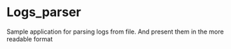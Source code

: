# Logs_parser
Sample application for parsing logs from file. And present them in the more readable format 
